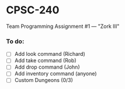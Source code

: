 # CPSC-240
Team Programming Assignment #1 — "Zork III"

### To do:

- [ ] Add look command (Richard)
- [ ] Add take command (Rob)
- [ ] Add drop command (John)
- [ ] Add inventory command (anyone)
- [ ] Custom Dungeons (0/3)
